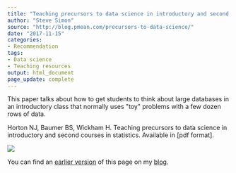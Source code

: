 ```yaml
---
title: "Teaching precursors to data science in introductory and second courses in statistics"
author: "Steve Simon"
source: "http://blog.pmean.com/precursors-to-data-science/"
date: "2017-11-15"
categories:
- Recommendation
tags:
- Data science
- Teaching resources
output: html_document
page_update: complete
---
```


This paper talks about how to get students to think about large databases in an introductory class that normally uses "toy" problems with a few dozen rows of data.

<!---More--->

Horton NJ, Baumer BS, Wickham H. Teaching precursors to data science in introductory and second courses in statistics. Available in [pdf format].

![](http://www.pmean.com/new-images/17/precursors-to-data-science01.png)

You can find an [earlier version][sim1] of this page on my [blog][sim2].

[sim1]: http://blog.pmean.com/precursors-to-data-science/
[sim2]: http://blog.pmean.com

[hort1]: https://arxiv.org/abs/1401.3269


